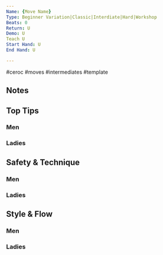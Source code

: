 ```yaml
---
Name: {Move Name}
Type: Beginner Variation|Classic|Interdiate|Hard|Workshop
Beats: 0
Return: U
Demo: U
Teach U
Start Hand: U
End Hand: U

---
```

#ceroc #moves #intermediates #template
## Notes

## Top Tips
### Men

### Ladies

## Safety & Technique
### Men

### Ladies

## Style & Flow
### Men

### Ladies



